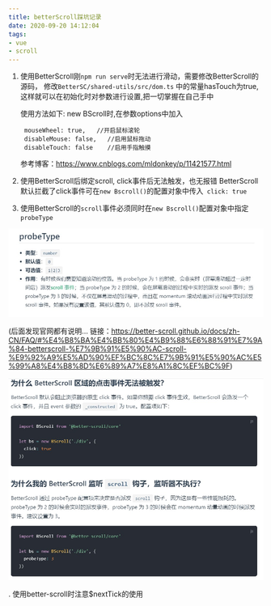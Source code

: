 ```yaml
---
title: betterScroll踩坑记录
date: 2020-09-20 14:12:04
tags:
- vue
- scroll
---
```


<!-- # <center> betterScroll踩坑记录</center> -->

1. 使用BetterScroll刚`npm run serve`时无法进行滑动，需要修改BetterScroll的源码，
      修改`BetterSC/shared-utils/src/dom.ts` 中的常量hasTouch为true, 
      这样就可以在初始化时对参数进行设置,把一切掌握在自己手中

      使用方法如下:
        new BScroll时,在参数options中加入

        mouseWheel: true,   //开启鼠标滚轮
        disableMouse: false,   //启用鼠标拖动
        disableTouch: false    //启用手指触摸
      参考博客：https://www.cnblogs.com/mldonkey/p/11421577.html


2. 使用BetterScroll后绑定scroll, click事件后无法触发，也无报错 
    BetterScroll默认拦截了click事件可在`new Bscroll()`的配置对象中传入` click: true`
3. 使用BetterScroll的`scroll`事件必须同时在`new Bscroll()`配置对象中指定`probeType` 

![what](../images/1.1.jpg)

(后面发现官网都有说明... 链接：https://better-scroll.github.io/docs/zh-CN/FAQ/#%E4%B8%BA%E4%BB%80%E4%B9%88%E6%88%91%E7%9A%84-betterscroll-%E7%9B%91%E5%90%AC-scroll-%E9%92%A9%E5%AD%90%EF%BC%8C%E7%9B%91%E5%90%AC%E5%99%A8%E4%B8%8D%E6%89%A7%E8%A1%8C%EF%BC%9F)

![what](../images/1.2.jpg)

. 使用better-scroll时注意$nextTick的使用